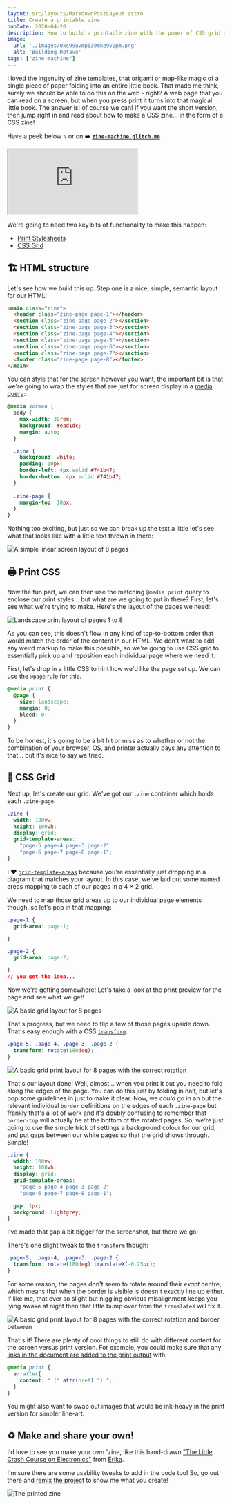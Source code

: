 ```yaml
---
layout: src/layouts/MarkdownPostLayout.astro
title: Create a printable zine
pubDate: 2020-04-20
description: How to build a printable zine with the power of CSS grid and print stylesheets.
image:
  url: './images/0xs99uvmp539mke9v2pm.png'
  alt: 'Building Rotavo'
tags: ["zine-machine"]
---
```


I loved the ingenuity of zine templates, that origami or map-like magic of a single piece of paper folding into an entire little book. That made me think, surely we should be able to do this on the web - right? A web page that you can read on a screen, but when you press print it turns into that magical little book. The answer is: of course we can! If you want the short version, then jump right in and read about how to make a CSS zine... in the form of a CSS zine!

Have a peek below ⤵️ or
on ➡️ [**`zine-machine.glitch.me`**](https://zine-machine.glitch.me)

<iframe src="https://zine-machine.glitch.me" class="glitch"></iframe>

We're going to need two key bits of functionality to make this happen:

 - [Print Stylesheets](http://bit.ly/rachel-on-print)
 - [CSS Grid](https://bit.ly/rachel-on-grids)

## 🏗️ HTML structure

Let's see how we build this up. Step one is a nice, simple, semantic layout for our HTML:

```html
<main class="zine">
  <header class="zine-page page-1"></header>
  <section class="zine-page page-2"></section>
  <section class="zine-page page-3"></section>
  <section class="zine-page page-4"></section>
  <section class="zine-page page-5"></section>
  <section class="zine-page page-6"></section>
  <section class="zine-page page-7"></section>
  <footer class="zine-page page-8"></footer>
</main>
```
You can style that for the screen however you want, the important bit is that we're going to wrap the styles that are just for screen display in a [media query](https://developer.mozilla.org/en-US/docs/Web/CSS/@media):

```css
@media screen {
  body {
    max-width: 30rem;
    background: #ead1dc;
    margin: auto;
  }

  .zine {
    background: white;
    padding: 10px;
    border-left: 4px solid #741b47;
    border-bottom: 4px solid #741b47;
  }
  
  .zine-page {
    margin-top: 10px;
  }
}
```

Nothing too exciting, but just so we can break up the text a little let's see what that looks like with a little text thrown in there:

![A simple linear screen layout of 8 pages](./images/9vnmo772opdosh10ebwx.png)

## 🖨️ Print CSS

Now the fun part, we can then use the matching `@media print` query to enclose our print styles… but what are we going to put in there? First, let's see what we're trying to make. Here's the layout of the pages we need:

![Landscape print layout of pages 1 to 8](images/y9luw53v0luit0tcvwdx.png)

As you can see, this doesn't flow in any kind of top-to-bottom order that would match the order of the content in our HTML. We don't want to add any weird markup to make this possible, so we're going to use CSS grid to essentially pick up and reposition each individual page where we need it.

First, let's drop in a little CSS to hint how we'd like the page set up. We can use the [`@page` rule](https://developer.mozilla.org/en-US/docs/Web/CSS/@page) for this.

```css
@media print {
  @page {
    size: landscape;
    margin: 0;
    bleed: 0;
  }
}
```

To be honest, it's going to be a bit hit or miss as to whether or not the combination of your browser, OS, and printer actually pays any attention to that… but it's nice to say we tried.

## 🔲 CSS Grid

Next up, let's create our grid. We've got our `.zine` container which holds each `.zine-page`. 

```css
.zine {
  width: 100vw;
  height: 100vh;
  display: grid;
  grid-template-areas:
    "page-5 page-4 page-3 page-2"
    "page-6 page-7 page-8 page-1";
}
```

I ❤️ [`grid-template-areas`](https://developer.mozilla.org/en-US/docs/Web/CSS/grid-template-areas) because you're essentially just dropping in a diagram that matches your layout. In this case, we've laid out some named areas mapping to each of our pages in a 4 × 2 grid.

We need to map those grid areas up to our individual page elements though, so let's pop in that mapping:

```css
.page-1 {
  grid-area: page-1;

}

.page-2 {
  grid-area: page-2;

}
// you get the idea...
```

Now we're getting somewhere! Let's take a look at the print preview for the page and see what we get!

![A basic grid layout for 8 pages](images/vig53kcl4g1aux5z7el9.png)

That's progress, but we need to flip a few of those pages upside down. That's easy enough with a CSS [`transform`](https://developer.mozilla.org/en-US/docs/Web/CSS/transform):

```css
.page-5, .page-4, .page-3, .page-2 {
  transform: rotate(180deg);
}
```

![A basic grid print layout for 8 pages with the correct rotation](https://dev-to-uploads.s3.amazonaws.com/i/l5l1brvglcu6ocp910bz.png)

That's our layout done! Well, almost... when you print it out you need to fold along the edges of the page. You can do this just by folding in half, but let's pop some guidelines in just to make it clear. Now, we *could* go in an but the relevant individual `border` definitions on the edges of each `.zine-page` but frankly that's a lot of work and it's doubly confusing to remember that `border-top` will actually be at the bottom of the rotated pages. So, we're just going to use the simple trick of settings a background colour for our grid, and put gaps between our white pages so that the grid shows through. Simple!

```css
.zine {
  width: 100vw;
  height: 100vh;
  display: grid;
  grid-template-areas:
    "page-5 page-4 page-3 page-2"
    "page-6 page-7 page-8 page-1";

  gap: 1px;
  background: lightgrey;
}
```

I've made that gap a bit bigger for the screenshot, but there we go!

There's one slight tweak to the `transform` though:

```css
.page-5, .page-4, .page-3, .page-2 {
  transform: rotate(180deg) translateX(-0.25px);
}
```

For some reason, the pages don't seem to rotate around their *exact* centre, which means that when the border is visible is doesn't exactly line up either. If like me, that ever so slight but niggling obvious misalignment keeps you lying awake at night then that little bump over from the `translateX` will fix it.

![A basic grid print layout for 8 pages with the correct rotation and border between](https://dev-to-uploads.s3.amazonaws.com/i/qc2mbbc547y27b6ah2ek.png)

That's it! There are plenty of cool things to still do with different content for the screen versus print version. For example, you could make sure that any [links in the document are added to the print output](https://css-tricks.com/snippets/css/print-url-after-links/) with:

```css
@media print {
  a::after{
    content: " (" attr(href) ") ";
  }
}
```

You might also want to swap out images that would be ink-heavy in the print version for simpler line-art.

## ♻️ Make and share your own!

I'd love to see you make your own 'zine, like this hand-drawn ["The Little Crash Course on Electronics"](https://crash-course-electronics.glitch.me/) from [Erika](https://bsky.app/profile/erikaheidi.bsky.social).

I'm sure there are some usability tweaks to add in the code too! So, go out there and [remix the project](https://glitch.com/edit/#!/zine-machine?path=template.html:1:0) to show me what you create!

![The printed zine](https://dev-to-uploads.s3.amazonaws.com/i/v5ifu3hfawfoaw3bnz5j.jpg)
